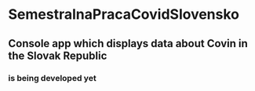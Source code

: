 # SemestralnaPracaCovidSlovensko
## Console app which displays data about Covin in the Slovak Republic
### is being developed yet
